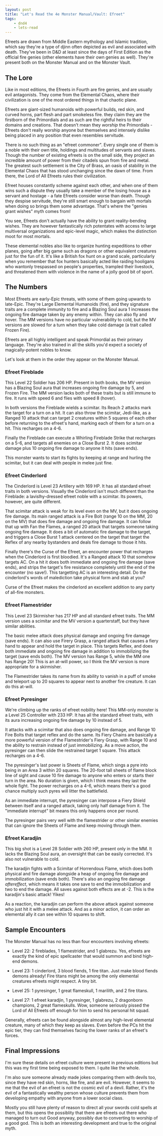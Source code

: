 ```yaml
---
layout: post
title: "Let's Read the 4e Monster Manual/Vault: Efreet"
tags:
    - dnd4
    - lets-read
---
```


Efreets are drawn from Middle Eastern mythology and Islamic tradition, which say
they're a type of djinn often depicted as evil and associated with
death. They've been in D&D at least since the days of First Edition as the
official fire genies (other elements have their own genies as well). They're
present both on the Monster Manual and on the Monster Vault.

## The Lore

Like in most editions, the Efreets in Fourth are fire genies, and are usually
evil antagonists. They come from the Elemental Chaos, where their civilization
is one of the most ordered things in that chaotic plane.

Efreets are giant-sized humanoids with powerful builds, red skin, and curved
horns, part flesh and part smokeless fire. they claim they are the firstborn of
the Primordials and as such are the rightful heirs to their domains and
creations. That doesn't mean they _worship_ the Primordials - Efreets don't
really worship anyone but themselves and intensely dislike being placed in any
position that even resembles servitude.

There is no such thing as an "efreet commoner". Every single one of them is a
noble with their own title, holdings and multitudes of servants and
slaves. Though the number of existing efreets is on the small side, they project
an incredible amount of power from their citadels spun from fire and metal. The
greatest such settlement is the City of Brass, an oasis of stability in the
Elemental Chaos that has stood unchanging since the dawn of time. From there,
the Lord of All Efreets rules their civilization.

Efreet houses constantly scheme against each other, and when one of them wins
such a dispute they usually take a member of the losing house as a servant and
hostage - a fate Efreets consider worse than death. Though they despise
servitude, they're still smart enough to bargain with mortals when doing so
brings them some advantage. That's where the "genies grant wishes" myth comes
from!

You see, Efreets don't actually have the ability to grant reality-bending
wishes. They are however fantastically rich potentates with access to large
multiversal organizations and epic-level magic, which makes the distinction moot
for most mortals.

These elemental nobles also like to organize hunting expeditions to other
planes, going after big game such as dragons or other equivalent creatures just
for the fun of it. It's like a British fox hunt on a grand scale, particularly
when you remember that fox hunters basically acted like raiding hooligans who
wantonly trespassed on people's properties, trampled their livestock, and
threatened them with violence in the name of a jolly good bit of sport.

## The Numbers

Most Efreets are early-Epic threats, with some of them going upwards to
late-Epic. They're Large Elemental Humanoids (fire), and they signature traits
are a complete immunity to fire and a Blazing Soul aura 1 increases the ongoing
fire damage taken by any enemy within. They can also fly and hover. The MM
versions have no particular vulnerability to cold, but the MV versions are
slowed for a turn when they take cold damage (a trait called Frozen Fire).

Efreets are all highly intelligent and speak Primordial as their primary
language. They're also trained in all the skills you'd expect a society of
magically-potent nobles to know.

Let's look at them in the order they appear on the Monster Manual.

### Efreet Fireblade

This Level 22 Soldier has 206 HP. Present in both books, the MV version has a
Blazing Soul aura that increases ongoing fire damage by 5, and Frozen Fire. The
MM version lacks both of these traits but is still immune to fire. It runs with
speed 6 and flies with speed 8 (hover).

In both versions the Fireblade wields a scimitar. Its Reach 2 attacks mark the
target for a turn on a hit. It can also throw the scimitar, Jedi-like, as a
Ranged 10 attack that can target 2 creatures within 5 squares of each other
before returning to the efreet's hand, marking each of them for a turn on a
hit. This recharges on a 4-6.

Finally the Fireblade can execute a Whirling Fireblade Strike that recharges on
a 5-6, and targets all enemies on a Close Burst 2. It does scimitar damage plus
10 ongoing fire damage to anyone it hits (save ends).

This monster wants to start its fights by keeping at range and hurling the
scimitar, but it can deal with people in melee just fine.

### Efreet Cinderlord

The Cinderlord is Level 23 Artillery with 169 HP. It has all standard efreet
traits in both versions. Visually the Cinderlord isn't much different than the
Fireblade: a lavislhy-dressed efreet noble with a scimitar. Its powers, however,
are quite different.

That scimitar attack is weak for its level even on the MV, but it does ongoing
fire damage. Its main ranged attack is a Fire Bolt (range 10 on the MM, 20 on
the MV) that does fire damage and ongoing fire damage. It can follow that up
with Fan the Flames, a ranged 20 attack that targets someone taking ongoing fire
damage. It does a bit of automatic fire damage to the target, and triggers a
Close Burst 1 attack centered on the target that target the Reflex of any nearby
bystanders and deals fire damage to those it hits.

Finally there's the Curse of the Efreet, an encounter power that recharges when
the Cinderlord is first bloodied. It's a Ranged attack 10 that somehow targets
AC. On a hit it does both immediate and ongoing fire damage (save ends), and
strips the target's fire resistance completely until the end of the encounter
(no save!). This targetting AC is an interesting detail. Do the cinderlord's
words of malediction take physical form and stab at you?

Curse of the Efreet makes the cinderlord an excellent addition to any party of
all-fire monsters.

### Efreet Flamestrider

This Level 23 Skirmisher has 217 HP and all standard efreet traits. The MM
version uses a scimitar and the MV version a quarterstaff, but they have similar
abilities.

The basic melee attack does physical damage and ongoing fire damage (save
ends). It can also use Firery Grasp, a ranged attack that causes a fiery hand to
appear and hold the target in place. This targets Reflex, and does both
immediate and ongoing fire damage in addition to immobilizing the target (save
ends both). The MV version has Range 5, while the MM one has Range 20! This is
an at-will power, so I think the MV version is more appropriate for a
skirmisher.

The Flamestrider takes its name from its ability to vanish in a puff of smoke
and teleport up to 20 squares to appear next to another fire creature. It can do
this at-will.

### Efreet Pyresinger

We're climbing up the ranks of efreet nobility here! This MM-only monster is a
Level 25 Controller with 233 HP. It has all the standard efreet traits, with its
aura increasing ongoing fire damage by 10 instead of 5.

It attacks with a scimitar that also does ongoing fire damage, and Range 10 Fire
Bolts that target reflex and do the same. Its Fiery Chains are basically a more
powerful version of the Flamestrider's Fiery Grasp, with Range 10 and the
ability to restrain instead of just immobilizing. As a move action, the
pyresinger can then slide the restrained target 1 square. This attack recharges
on a 4-6.

The pyresinger's last power is Sheets of Flame, which sings a pyre into being in
an Area 3 within 20 squares. The 20-foot tall sheets of flame block line of
sight and cause 10 fire damage to anyone who enters or starts their turn in the
area. No duration is given, which I think means they last the whole fight. The
power recharges on a 4-6, which means there's a good chance multiply such pyres
will litter the battlefield.

As an immediate interrupt, the pyresinger can interpose a Fiery Shield between
itself and a ranged attack, taking only half damage from it. The "immediate
interrupt" bit means this only happens once per round.

The pyresinger pairs very well with the flamestrider or other similar
enemies that can ignore the Sheets of Flame and keep moving through them.

### Efreet Karadjin

This big shot is a Level 28 Soldier with 260 HP, present only in the MM. It
lacks the Blazing Soul aura, an oversight that can be easily corrected. It's
also not vulnerable to cold.

The karadjin fights with a Scimitar of Horrendous Flame, which does both
physical and fire damage alongside a heap of ongoing fire damage and
immobilization (save ends both). There's also an ongoing fire damage
_aftereffect_, which means it takes one save to end the immobilization and two
to end the damage. All saves against both effects are at -2. This is the
karadjin's basic attack! Yikes!

As a reaction, the karadjin can perform the above attack against someone who
just hit it with a melee attack. And as a minor action, it can order an
elemental ally it can see within 10 squares to shift.

## Sample Encounters

The Monster Manual has no less than four encounters involving efreets:

- Level 22: 2 fireblades, 1 flamestrider, and 1 glabrezu. Yes, efreets are
  exactly the kind of epic spellcaster that would summon and bind high-end
  demons.

- Level 23: 1 cinderlord, 3 blood fiends, 1 fire titan. Just make blood fiends
  demons already! Fire titans might be among the only elemental creatures
  efreets might respect. A tiny bit.

- Level 25: 1 pyresinger, 1 great flameskull, 1 marilith, and 2 fire titans.

- Level 27: 1 efreet karadjin, 1 pyresinger, 1 glabrezu, 2 dragonborn champions,
  2 great flameskulls. Wow, someone seriously pissed the Lord of All Efreets off
  enough for him to send his personal hit squad.

Generally, efreets can be found alongside almost any high-level elemental
creature, many of which they keep as slaves. Even before the PCs hit the epic
tier, they can find themselves facing the lower ranks of an efreet's forces.

## Final Impressions

I'm sure these details on efreet culture were present in previous editions but
this was my first time being exposed to them. I quite like the whole.

I'm also sure someone already made jokes comparing them with devils too, since
they have red skin, horns, like fire, and are evil. However, it seems to me that
the evil of an efreet is not the cosmic evil of a devil. Rather, it's the evil
of a fantastically wealthy person whose culture prevents them from developing
empathy with anyone from a lower social class.

Mostly you still have plenty of reason to direct all your swords cold spells at
them, but this opens the possiblity that there are efreets out there who managed
to turn out Good anyway, possibly due to converting to worship of a good
god. This is both an interesting development and true to the original myth.
